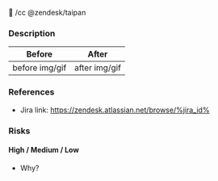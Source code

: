:snake:
/cc @zendesk/taipan

### Description

| Before        | After |
| ------------- |:-------------:|
| before img/gif | after img/gif |


### References
 - Jira link: https://zendesk.atlassian.net/browse/%jira_id%

### Risks

#### High / Medium / Low

- Why?
